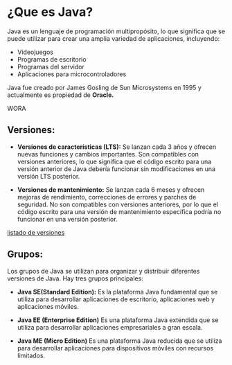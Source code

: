 # ¿Que es Java?
Java es un lenguaje de programación multipropósito, lo que significa que se puede utilizar para crear una amplia variedad de aplicaciones, incluyendo:

* Videojuegos
* Programas de escritorio
* Programas del servidor
* Aplicaciones para microcontroladores
  
Java fue creado por James Gosling de Sun Microsystems en 1995 y actualmente es propiedad de **Oracle.**

WORA

## Versiones:

* **Versiones de características (LTS):** Se lanzan cada 3 años y ofrecen nuevas funciones y cambios importantes. Son compatibles con versiones anteriores, lo que significa que el código escrito para una versión anterior de Java debería funcionar sin modificaciones en una versión LTS posterior.
  
* **Versiones de mantenimiento:** Se lanzan cada 6 meses y ofrecen mejoras de rendimiento, correcciones de errores y parches de seguridad. No son compatibles con versiones anteriores, por lo que el código escrito para una versión de mantenimiento específica podría no funcionar en una versión posterior.
  
[listado de versiones](https://www.instagram.com/reel/C3ggUqas69A/?igsh=ZW1wZGkxZGVzOXJ4)

## Grupos:
Los grupos de Java se utilizan para organizar y distribuir diferentes versiones de Java. Hay tres grupos principales:
  
* **Java SE(Standard Edition):** Es la plataforma Java fundamental que se utiliza para desarrollar aplicaciones de escritorio, aplicaciones web y aplicaciones móviles.
  
* **Java EE (Enterprise Edition)** Es una plataforma Java extendida que se utiliza para desarrollar aplicaciones empresariales a gran escala.
  
* **Java ME (Micro Edition)** Es una plataforma Java reducida que se utiliza para desarrollar aplicaciones para dispositivos móviles con recursos limitados.

